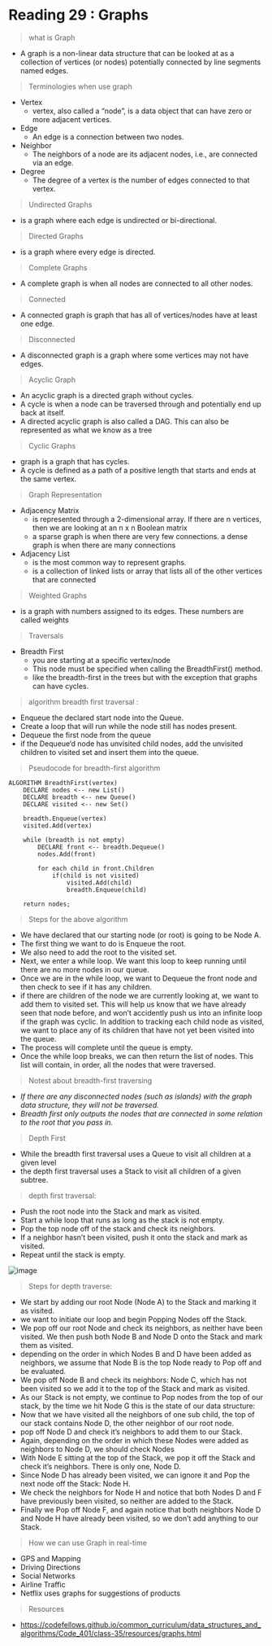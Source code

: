 # Reading 29 : Graphs 


> what is Graph 
- A graph is a non-linear data structure that can be looked at as a collection of vertices (or nodes) potentially connected by line segments named edges.

> Terminologies when use graph  
- Vertex
  - vertex, also called a “node”, is a data object that can have zero or more adjacent vertices.
- Edge
  - An edge is a connection between two nodes.
- Neighbor 
  - The neighbors of a node are its adjacent nodes, i.e., are connected via an edge.
- Degree 
  - The degree of a vertex is the number of edges connected to that vertex.

> Undirected Graphs 
- is a graph where each edge is undirected or bi-directional.

> Directed Graphs 
- is a graph where every edge is directed.

> Complete Graphs 
- A complete graph is when all nodes are connected to all other nodes.

> Connected
- A connected graph is graph that has all of vertices/nodes have at least one edge.

> Disconnected
- A disconnected graph is a graph where some vertices may not have edges.

> Acyclic Graph
- An acyclic graph is a directed graph without cycles. 
- A cycle is when a node can be traversed through and potentially end up back at itself.
- A directed acyclic graph is also called a DAG. This can also be represented as what we know as a tree

> Cyclic Graphs 
- graph is a graph that has cycles.
- A cycle is defined as a path of a positive length that starts and ends at the same vertex.

> Graph Representation 
- Adjacency Matrix
  - is represented through a 2-dimensional array. If there are n vertices, then we are looking at an n x n Boolean matrix
  - a sparse graph is when there are very few connections. a dense graph is when there are many connections
- Adjacency List
  - is the most common way to represent graphs. 
  - is a collection of linked lists or array that lists all of the other vertices that are connected

> Weighted Graphs
- is a graph with numbers assigned to its edges. These numbers are called weights

> Traversals
- Breadth First
  - you are starting at a specific vertex/node
  - This node must be specified when calling the BreadthFirst() method.
  - like the breadth-first in the trees but with the exception that graphs can have cycles. 

> algorithm breadth first traversal :
- Enqueue the declared start node into the Queue.
- Create a loop that will run while the node still has nodes present.
- Dequeue the first node from the queue
- if the Dequeue‘d node has unvisited child nodes, add the unvisited children to visited set and insert them into the queue.

> Pseudocode for breadth-first algorithm
```
ALGORITHM BreadthFirst(vertex)
    DECLARE nodes <-- new List()
    DECLARE breadth <-- new Queue()
    DECLARE visited <-- new Set()

    breadth.Enqueue(vertex)
    visited.Add(vertex)

    while (breadth is not empty)
        DECLARE front <-- breadth.Dequeue()
        nodes.Add(front)

        for each child in front.Children
            if(child is not visited)
                visited.Add(child)
                breadth.Enqueue(child)

    return nodes;
```
> Steps for the above algorithm
- We have declared that our starting node (or root) is going to be Node A.
- The first thing we want to do is Enqueue the root.
- We also need to add the root to the visited set.
- Next, we enter a while loop. We want this loop to keep running until there are no more nodes in our queue.
- Once we are in the while loop, we want to Dequeue the front node and then check to see if it has any children.
- if there are children of the node we are currently looking at, we want to add them to visited set. This will help us know that we have already seen that node before, and won’t accidently push us into an infinite loop if the graph was cyclic. In addition to tracking each child node as visited, we want to place any of its children that have not yet been visited into the queue.
- The process will complete until the queue is empty.
- Once the while loop breaks, we can then return the list of nodes. This list will contain, in order, all the nodes that were traversed.

> Notest about breadth-first traversing 
- _If there are any disconnected nodes (such as islands) with the graph data structure, they will not be traversed._
- _Breadth first only outputs the nodes that are connected in some relation to the root that you pass in._

> Depth First
- While the breadth first traversal uses a Queue to visit all children at a given level
- the depth first traversal uses a Stack to visit all children of a given subtree.

> depth first traversal:
- Push the root node into the Stack and mark as visited.
- Start a while loop that runs as long as the stack is not empty.
- Pop the top node off of the stack and check its neighbors.
- If a neighbor hasn’t been visited, push it onto the stack and mark as visited.
- Repeat until the stack is empty.


![image](https://codefellows.github.io/common_curriculum/data_structures_and_algorithms/Code_401/class-35/resources/assets/Depth1.PNG)


> Steps for depth traverse: 
- We start by adding our root Node (Node A) to the Stack and marking it as visited. 
- we want to initiate our loop and begin Popping Nodes off the Stack.
- We pop off our root Node and check its neighbors, as neither have been visited. We then push both Node B and Node D onto the Stack and mark them as visited.
- depending on the order in which Nodes B and D have been added as neighbors, we assume that Node B is the top Node ready to Pop off and be evaluated.
- We pop off Node B and check its neighbors: Node C, which has not been visited so we add it to the top of the Stack and mark as visited.
- As our Stack is not empty, we continue to Pop nodes from the top of our stack, by the time we hit Node G this is the state of our data structure:
- Now that we have visited all the neighbors of one sub child, the top of our stack contains Node D, the other neighbor of our root node.
- pop off Node D and check it’s neighbors to add them to our Stack.
- Again, depending on the order in which these Nodes were added as neighbors to Node D, we should check Nodes
- With Node E sitting at the top of the Stack, we pop it off the Stack and check it’s neighbors. There is only one, Node D.
- Since Node D has already been visited, we can ignore it and Pop the next node off the Stack: Node H.
- We check the neighbors for Node H and notice that both Nodes D and F have previously been visited, so neither are added to the Stack.
- Finally we Pop off Node F, and again notice that both neighbors Node D and Node H have already been visited, so we don’t add anything to our Stack.

> How we can use Graph in real-time
- GPS and Mapping
- Driving Directions
- Social Networks
- Airline Traffic
- Netflix uses graphs for suggestions of products


> Resources 
- https://codefellows.github.io/common_curriculum/data_structures_and_algorithms/Code_401/class-35/resources/graphs.html